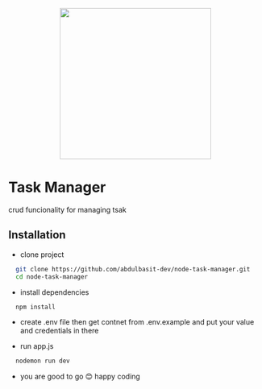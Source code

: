 
<p align="center"><a href="https://nodejs.org/en/" target="_blank"><img src="https://nodejs.org/static/images/logos/nodejs-new-pantone-white.svg" width="300"></a></p>



# Task Manager
crud funcionality for managing tsak

## Installation


- clone project

```bash
  git clone https://github.com/abdulbasit-dev/node-task-manager.git
  cd node-task-manager
```
- install dependencies

```bash
  npm install
```
- create .env file then get contnet from .env.example and put your value and credentials in there

- run app.js

```bash
  nodemon run dev
```

- you are good to go 😊 happy coding
